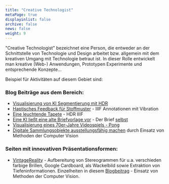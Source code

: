 ```yaml
---
title: "Creative Technologist"
metaPage: true
displayinlist: false
archive: false
news: false
weight: 9
---
```


"Creative Technologist" bezeichnet eine Person, die entweder an der Schnittstelle von Technologie und Design arbeitet bzw. allgemein mit dem kreativen Umgang mit Technologie betraut ist. In dieser Rolle entwickelt man kreative (Web-) Anwendungen, Prototypen Experimente und entsprechende Konzepte...

Beispiel für Aktivitäten auf diesem Gebiet sind:

### Blog Beiträge aus dem Bereich:

* [Visualisierung von KI Segmentierung mit HDR](/post/visualising-ai-segmentation-with-hdr/)
* [Haptisches Feedback für Stoffmuster](/post/haptic-feedback/) - IIIF Annotationen mit Vibration
* [Eine leuchtende Tapete](/post/hdr-iiif/) - HDR IIIF
* [Eine KI ließt eine alte Briefvorlage vor](/post/tts/) - Der Brief [selbst](https://briefsteller.de/post/der-haussekretaer/286/)
* [Visualisierung eines 70er-Jahre Videospiels - Pong](/post/pong/)
* [Digitale Sammlungsobjekte ausstellungsfähig machen](/post/iiif-proxy/) durch Einsatz von Methoden der Computer Vision

### Seiten mit innovativen Präsentationsformen:
* [VintageReality](https://vintagereality.projektemacher.org/) - Aufbereitung von Stereogrammen für u.a. verschieden farbige Brillen, Google Cardboard, als Wackelbild sowie Extraktion von Tiefeninformationen. Einzelheiten in diesem [Blogbeitrag](https://christianmahnke.de/post/vintagereality/) - Einsatz von Methoden der Computer Vision.
